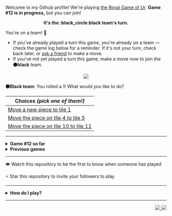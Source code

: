 Welcome to my Github profile!
We're playing
[the Royal Game of Ur](https://en.wikipedia.org/wiki/Royal_Game_of_Ur).
**Game #12 is in progress,** but you can join!

<p align="center">
  <b>It's the
  :black_circle:black
  team's turn.</b>
</p>

You're on a team! :wave:

* If you've already played a turn this game, you're already on a team
  &mdash; check the game log below for a reminder. If it's not your turn,
  check back later, or [ask a
  friend](https://twitter.com/share?text=I'm+playing+The+Royal+Game+of+Ur+on+a+GitHub+profile.+Take+your+turn+at+https://github.com/rossjrw/rossjrw+%23RoyalGameOfUr+%23github) to make a move.
* If you've not yet played a turn this game, make a move now to join the
  **:black_circle:black** team.

<p align="center"><img src="https://raw.githubusercontent.com/rossjrw/rossjrw/play/games/current/board.1965.svg"></p>

  **:black_circle:Black team:**
  You rolled a 1!
What would you like to do?

| Choices *(pick one of them!)* |
| --- |
  | [    Move a new piece to tile 1](https://github.com/rossjrw/rossjrw/issues/new?title=ur-move-1%400-0&amp;body=Press+Submit%21+You+don%27t+need+to+edit+this+text+or+do+anything+else.%0D%0A%0D%0ABe+aware+that+your+move+can+take+a+minute+or+two+to+process.) |
  | [    Move the piece on tile 4 to tile 5](https://github.com/rossjrw/rossjrw/issues/new?title=ur-move-1%404-0&amp;body=Press+Submit%21+You+don%27t+need+to+edit+this+text+or+do+anything+else.%0D%0A%0D%0ABe+aware+that+your+move+can+take+a+minute+or+two+to+process.) |
  | [    Move the piece on tile 10 to tile 11](https://github.com/rossjrw/rossjrw/issues/new?title=ur-move-1%4010-0&amp;body=Press+Submit%21+You+don%27t+need+to+edit+this+text+or+do+anything+else.%0D%0A%0D%0ABe+aware+that+your+move+can+take+a+minute+or+two+to+process.) |

-----

<details>
<summary><b>Game #12 so far</b></summary>

## Who's on each team?

<table>
    <thead>
      <tr><th colspan=2>Players in this game</th></tr>
    </thead>
    <tbody>
      <tr>
        <td align="right"><b>Black team</b> :black_circle:</td>
        <td>:white_circle: <b> White team</b></td>
      </tr>
      <tr align="center">
        <td><b><a href="https://github.com/mari1647iv">@mari1647iv</a></b> (53)<br><b><a href="https://github.com/tikocty">@tikocty</a></b> (2)<br><b><a href="https://github.com/srThibaultP">@srThibaultP</a></b> (1)<br><b><a href="https://github.com/miliansolberg">@miliansolberg</a></b> (1)<br><b><a href="https://github.com/rfoel">@rfoel</a></b> (1)<br><b><a href="https://github.com/MaqC254">@MaqC254</a></b> (1)<br><b><a href="https://github.com/soominkiminsoo">@soominkiminsoo</a></b> (1)</td>
        <td><b><a href="https://github.com/TejaTadepalli">@TejaTadepalli</a></b> (44)<br><b><a href="https://github.com/CostasAK">@CostasAK</a></b> (11)<br><b><a href="https://github.com/Hrushal-Nikhare">@Hrushal-Nikhare</a></b> (1)<br><b><a href="https://github.com/Sam948-byte">@Sam948-byte</a></b> (1)<br><b><a href="https://github.com/jjvbarbosa">@jjvbarbosa</a></b> (1)<br><b><a href="https://github.com/OpenSauce">@OpenSauce</a></b> (1)<br><b><a href="https://github.com/guru2050">@guru2050</a></b> (1)</td>
      </tr>
    </tbody>
  </table>

## What's happened so far?

| Time | Turn | Event | Issue | Board |
| :---: | :---: | :--- | :---: | :---: |
  | 30th Dec 2022 14:05 | **0** | :white_circle: **[@TejaTadepalli](https://github.com/TejaTadepalli)** started a new game | [#1845](https://github.com/rossjrw/rossjrw/issues/1845) | [link](https://raw.githubusercontent.com/rossjrw/rossjrw/57ccb413b922933e18cffd8a801d6bdad0d41f43/games/current/board.1845.svg) |
  | 30th Dec 2022 14:05 | **1** | :white_circle: **[@TejaTadepalli](https://github.com/TejaTadepalli)** moved a white piece onto the board to position 3    | [#1846](https://github.com/rossjrw/rossjrw/issues/1846) | [link](https://raw.githubusercontent.com/rossjrw/rossjrw/f0b0cf2e7c75051f5368712d935423fac712b223/games/current/board.1846.svg) |
  | 30th Dec 2022 14:06 | **2** | :black_circle: **[@mari1647iv](https://github.com/mari1647iv)** moved a black piece onto the board to position 1    | [#1847](https://github.com/rossjrw/rossjrw/issues/1847) |  |
  | 1st Jan 2023 07:02 | **3** | :white_circle: **[@Hrushal-Nikhare](https://github.com/Hrushal-Nikhare)** moved a white piece from position 3 to position 4  — claimed a rosette :rosette:  | [#1848](https://github.com/rossjrw/rossjrw/issues/1848) | [link](https://raw.githubusercontent.com/rossjrw/rossjrw/9333f396a5fc50699e6ac570e472fc9d27305156/games/current/board.1848.svg) |
  | 1st Jan 2023 07:02 | **4** | :white_circle:  The white team rolled a 0 and their turn was automatically passed | [#1848](https://github.com/rossjrw/rossjrw/issues/1848) | [link](https://raw.githubusercontent.com/rossjrw/rossjrw/66b9669221aa17f2870e05316dc72e749c821b5f/games/current/board.1848.svg) |
  | 1st Jan 2023 12:20 | **5** | :black_circle: **[@mari1647iv](https://github.com/mari1647iv)** moved a black piece from position 1 to position 4  — claimed a rosette :rosette:  | [#1850](https://github.com/rossjrw/rossjrw/issues/1850) | [link](https://raw.githubusercontent.com/rossjrw/rossjrw/21789b9dc02ed4358f6ae6449fd5271ba509ccb3/games/current/board.1850.svg) |
  | 1st Jan 2023 12:22 | **6** | :black_circle: **[@mari1647iv](https://github.com/mari1647iv)** moved a black piece onto the board to position 1    | [#1851](https://github.com/rossjrw/rossjrw/issues/1851) | [link](https://raw.githubusercontent.com/rossjrw/rossjrw/938bbcf55112fbd53559851b486a2273d03dd77b/games/current/board.1851.svg) |
  | 1st Jan 2023 12:30 | **7** | :white_circle: **[@CostasAK](https://github.com/CostasAK)** moved a white piece onto the board to position 1    | [#1852](https://github.com/rossjrw/rossjrw/issues/1852) | [link](https://raw.githubusercontent.com/rossjrw/rossjrw/30967845e7430be961e54e4f2cd054fa57098748/games/current/board.1852.svg) |
  | 1st Jan 2023 18:42 | **8** | :black_circle: **[@srThibaultP](https://github.com/srThibaultP)** moved a black piece from position 1 to position 3    | [#1853](https://github.com/rossjrw/rossjrw/issues/1853) | [link](https://raw.githubusercontent.com/rossjrw/rossjrw/71bfe628cf36f3724bbe079d2ea71c77d8d0782c/games/current/board.1853.svg) |
  | 2nd Jan 2023 08:19 | **9** | :white_circle: **[@CostasAK](https://github.com/CostasAK)** moved a white piece onto the board to position 3    | [#1854](https://github.com/rossjrw/rossjrw/issues/1854) | [link](https://raw.githubusercontent.com/rossjrw/rossjrw/f87b48c433a2464f478ed35afae31fecf9a6cd70/games/current/board.1854.svg) |
  | 2nd Jan 2023 16:09 | **10** | :black_circle: **[@mari1647iv](https://github.com/mari1647iv)** moved a black piece onto the board to position 2    | [#1855](https://github.com/rossjrw/rossjrw/issues/1855) | [link](https://raw.githubusercontent.com/rossjrw/rossjrw/8bc8350a38225bac405d062dd332decf3fdaaa88/games/current/board.1855.svg) |
  | 2nd Jan 2023 17:56 | **11** | :white_circle: **[@TejaTadepalli](https://github.com/TejaTadepalli)** moved a white piece from position 4 to position 5    | [#1856](https://github.com/rossjrw/rossjrw/issues/1856) | [link](https://raw.githubusercontent.com/rossjrw/rossjrw/d09d3337b687a67cb0d13d2d25bac0526b0d58bc/games/current/board.1856.svg) |
  | 2nd Jan 2023 20:37 | **12** | :black_circle: **[@miliansolberg](https://github.com/miliansolberg)** moved a black piece from position 3 to position 5 — captured a white piece :crossed_swords:   | [#1857](https://github.com/rossjrw/rossjrw/issues/1857) | [link](https://raw.githubusercontent.com/rossjrw/rossjrw/59c756357bfd1061b061ab93fa4126fc28e1dfa9/games/current/board.1857.svg) |
  | 3rd Jan 2023 02:57 | **13** | :white_circle: **[@TejaTadepalli](https://github.com/TejaTadepalli)** moved a white piece from position 1 to position 4  — claimed a rosette :rosette:  | [#1858](https://github.com/rossjrw/rossjrw/issues/1858) | [link](https://raw.githubusercontent.com/rossjrw/rossjrw/589283b397b0322ab9d6a9e00d64a5be2089e066/games/current/board.1858.svg) |
  | 3rd Jan 2023 02:57 | **14** | :white_circle: **[@TejaTadepalli](https://github.com/TejaTadepalli)** moved a white piece from position 4 to position 5 — captured a black piece :crossed_swords:   | [#1859](https://github.com/rossjrw/rossjrw/issues/1859) | [link](https://raw.githubusercontent.com/rossjrw/rossjrw/e20f22764a79568b86c217e51e5898fa71ad3652/games/current/board.1859.svg) |
  | 3rd Jan 2023 09:25 | **15** | :black_circle: **[@mari1647iv](https://github.com/mari1647iv)** moved a black piece from position 4 to position 8  — claimed a rosette :rosette:  | [#1860](https://github.com/rossjrw/rossjrw/issues/1860) | [link](https://raw.githubusercontent.com/rossjrw/rossjrw/ab6d2e787baeaba233fcc69449124264d9bc7ba5/games/current/board.1860.svg) |
  | 3rd Jan 2023 09:27 | **16** | :black_circle: **[@mari1647iv](https://github.com/mari1647iv)** moved a black piece onto the board to position 1    | [#1861](https://github.com/rossjrw/rossjrw/issues/1861) | [link](https://raw.githubusercontent.com/rossjrw/rossjrw/729f157d8c8ea919375ff0286bab22a4a79cbbde/games/current/board.1861.svg) |
  | 3rd Jan 2023 10:49 | **17** | :white_circle: **[@CostasAK](https://github.com/CostasAK)** moved a white piece from position 5 to position 9    | [#1862](https://github.com/rossjrw/rossjrw/issues/1862) | [link](https://raw.githubusercontent.com/rossjrw/rossjrw/0984743c19e4f0b570c994a897e699cc280e404e/games/current/board.1862.svg) |
  | 3rd Jan 2023 11:28 | **18** | :black_circle: **[@mari1647iv](https://github.com/mari1647iv)** moved a black piece from position 8 to position 9 — captured a white piece :crossed_swords:   | [#1863](https://github.com/rossjrw/rossjrw/issues/1863) | [link](https://raw.githubusercontent.com/rossjrw/rossjrw/69645bdb7c6030be292e0871d6cd8117e8be213d/games/current/board.1863.svg) |
  | 3rd Jan 2023 14:54 | **19** | :white_circle: **[@Sam948-byte](https://github.com/Sam948-byte)** moved a white piece from position 3 to position 6    | [#1864](https://github.com/rossjrw/rossjrw/issues/1864) | [link](https://raw.githubusercontent.com/rossjrw/rossjrw/e354c02507b9dfa2481413c1ed52d2175744608c/games/current/board.1864.svg) |
  | 4th Jan 2023 07:19 | **20** | :black_circle: **[@mari1647iv](https://github.com/mari1647iv)** moved a black piece from position 9 to position 10    | [#1865](https://github.com/rossjrw/rossjrw/issues/1865) | [link](https://raw.githubusercontent.com/rossjrw/rossjrw/6816d147997c216f1884a7d31a92c032971a82ef/games/current/board.1865.svg) |
  | 4th Jan 2023 07:37 | **21** | :white_circle: **[@TejaTadepalli](https://github.com/TejaTadepalli)** moved a white piece onto the board to position 3    | [#1866](https://github.com/rossjrw/rossjrw/issues/1866) | [link](https://raw.githubusercontent.com/rossjrw/rossjrw/998510ad9843ac13dad3a77b2dc58ec0a4711ffa/games/current/board.1866.svg) |
  | 5th Jan 2023 20:47 | **22** | :black_circle: **[@mari1647iv](https://github.com/mari1647iv)** moved a black piece from position 10 to position 12    | [#1867](https://github.com/rossjrw/rossjrw/issues/1867) | [link](https://raw.githubusercontent.com/rossjrw/rossjrw/32cd897762a57f03e1fb45751b74cfe516c320e1/games/current/board.1867.svg) |
  | 6th Jan 2023 03:20 | **23** | :white_circle: **[@TejaTadepalli](https://github.com/TejaTadepalli)** moved a white piece onto the board to position 4  — claimed a rosette :rosette:  | [#1868](https://github.com/rossjrw/rossjrw/issues/1868) | [link](https://raw.githubusercontent.com/rossjrw/rossjrw/1a0c62db44a6eae17f516c1743f31635a80b5f4b/games/current/board.1868.svg) |
  | 6th Jan 2023 03:21 | **24** | :white_circle: **[@TejaTadepalli](https://github.com/TejaTadepalli)** moved a white piece from position 6 to position 8  — claimed a rosette :rosette:  | [#1869](https://github.com/rossjrw/rossjrw/issues/1869) | [link](https://raw.githubusercontent.com/rossjrw/rossjrw/30ffca4d85e04fbe285135d2a6aee6a84ea027e3/games/current/board.1869.svg) |
  | 6th Jan 2023 03:21 | **25** | :white_circle: **[@TejaTadepalli](https://github.com/TejaTadepalli)** moved a white piece from position 8 to position 12 — captured a black piece :crossed_swords:   | [#1870](https://github.com/rossjrw/rossjrw/issues/1870) | [link](https://raw.githubusercontent.com/rossjrw/rossjrw/da4f828076a4f4008831c1db312834f6c6af1ce1/games/current/board.1870.svg) |
  | 6th Jan 2023 10:22 | **26** | :black_circle: **[@mari1647iv](https://github.com/mari1647iv)** moved a black piece from position 2 to position 4  — claimed a rosette :rosette:  | [#1871](https://github.com/rossjrw/rossjrw/issues/1871) | [link](https://raw.githubusercontent.com/rossjrw/rossjrw/d6f8dd029731b489fef07508e405f27b73a81a04/games/current/board.1871.svg) |
  | 6th Jan 2023 10:23 | **27** | :black_circle: **[@mari1647iv](https://github.com/mari1647iv)** moved a black piece from position 1 to position 2    | [#1872](https://github.com/rossjrw/rossjrw/issues/1872) | [link](https://raw.githubusercontent.com/rossjrw/rossjrw/097d984c7a64f30f30590091191b2f69d346276d/games/current/board.1872.svg) |
  | 6th Jan 2023 13:36 | **28** | :white_circle: **[@TejaTadepalli](https://github.com/TejaTadepalli)** ascended a white piece from position 12 :rocket:    | [#1873](https://github.com/rossjrw/rossjrw/issues/1873) | [link](https://raw.githubusercontent.com/rossjrw/rossjrw/bc1c1d1c1bcd6273a8e4aba8e0dbe4db243e31cc/games/current/board.1873.svg) |
  | 7th Jan 2023 00:37 | **29** | :black_circle: **[@mari1647iv](https://github.com/mari1647iv)** moved a black piece from position 2 to position 3    | [#1874](https://github.com/rossjrw/rossjrw/issues/1874) | [link](https://raw.githubusercontent.com/rossjrw/rossjrw/e4a6d77c944761c57e2047a7e3370db40c0b1956/games/current/board.1874.svg) |
  | 7th Jan 2023 04:59 | **30** | :white_circle: **[@TejaTadepalli](https://github.com/TejaTadepalli)** moved a white piece onto the board to position 2    | [#1875](https://github.com/rossjrw/rossjrw/issues/1875) | [link](https://raw.githubusercontent.com/rossjrw/rossjrw/748e013993bb447ec19d2a92516d411aae35ac0a/games/current/board.1875.svg) |
  | 8th Jan 2023 16:47 | **31** | :black_circle: **[@mari1647iv](https://github.com/mari1647iv)** moved a black piece onto the board to position 2    | [#1876](https://github.com/rossjrw/rossjrw/issues/1876) | [link](https://raw.githubusercontent.com/rossjrw/rossjrw/93578caa1c08a82371a6a6ae27fee4d03ae85fa5/games/current/board.1876.svg) |
  | 8th Jan 2023 19:17 | **32** | :white_circle: **[@CostasAK](https://github.com/CostasAK)** moved a white piece from position 4 to position 6    | [#1877](https://github.com/rossjrw/rossjrw/issues/1877) | [link](https://raw.githubusercontent.com/rossjrw/rossjrw/de5a101b539199283307db848fb2fa14b8e615aa/games/current/board.1877.svg) |
  | 8th Jan 2023 19:20 | **33** | :black_circle: **[@mari1647iv](https://github.com/mari1647iv)** moved a black piece from position 3 to position 6 — captured a white piece :crossed_swords:   | [#1878](https://github.com/rossjrw/rossjrw/issues/1878) | [link](https://raw.githubusercontent.com/rossjrw/rossjrw/8d016152350ecdbd62441c14c5db4127684bc3c9/games/current/board.1878.svg) |
  | 9th Jan 2023 04:26 | **34** | :white_circle: **[@TejaTadepalli](https://github.com/TejaTadepalli)** moved a white piece from position 2 to position 6 — captured a black piece :crossed_swords:   | [#1879](https://github.com/rossjrw/rossjrw/issues/1879) | [link](https://raw.githubusercontent.com/rossjrw/rossjrw/f356af4e6063739ad4a1f89be098977052322b67/games/current/board.1879.svg) |
  | 9th Jan 2023 14:19 | **35** | :black_circle: **[@rfoel](https://github.com/rfoel)** moved a black piece from position 4 to position 6 — captured a white piece :crossed_swords:   | [#1880](https://github.com/rossjrw/rossjrw/issues/1880) | [link](https://raw.githubusercontent.com/rossjrw/rossjrw/e4b4d2f89e7674e6f396191afa1b23152fa1c22b/games/current/board.1880.svg) |
  | 9th Jan 2023 15:50 | **36** | :white_circle: **[@CostasAK](https://github.com/CostasAK)** moved a white piece from position 3 to position 6 — captured a black piece :crossed_swords:   | [#1881](https://github.com/rossjrw/rossjrw/issues/1881) | [link](https://raw.githubusercontent.com/rossjrw/rossjrw/d8d9415aebe6a25c1498e09fee34059a57a1985c/games/current/board.1881.svg) |
  | 9th Jan 2023 18:21 | **37** | :black_circle: **[@mari1647iv](https://github.com/mari1647iv)** moved a black piece from position 2 to position 4  — claimed a rosette :rosette:  | [#1882](https://github.com/rossjrw/rossjrw/issues/1882) | [link](https://raw.githubusercontent.com/rossjrw/rossjrw/d53e6e9698ce579147f4441070e07b2007a3c4bf/games/current/board.1882.svg) |
  | 9th Jan 2023 18:22 | **38** | :black_circle: **[@mari1647iv](https://github.com/mari1647iv)** moved a black piece onto the board to position 3    | [#1883](https://github.com/rossjrw/rossjrw/issues/1883) | [link](https://raw.githubusercontent.com/rossjrw/rossjrw/8713cae4f7e4113dd4e355018c70a75e0d0754e2/games/current/board.1883.svg) |
  | 9th Jan 2023 18:36 | **39** | :white_circle: **[@TejaTadepalli](https://github.com/TejaTadepalli)** moved a white piece onto the board to position 3    | [#1884](https://github.com/rossjrw/rossjrw/issues/1884) | [link](https://raw.githubusercontent.com/rossjrw/rossjrw/5a551c715a15cac8b91718c6934b75bfdddbf6f4/games/current/board.1884.svg) |
  | 9th Jan 2023 18:38 | **40** | :black_circle: **[@mari1647iv](https://github.com/mari1647iv)** moved a black piece from position 4 to position 5    | [#1885](https://github.com/rossjrw/rossjrw/issues/1885) | [link](https://raw.githubusercontent.com/rossjrw/rossjrw/215e0c0640256a7124087f6dba81ffbf7bc8ac66/games/current/board.1885.svg) |
  | 10th Jan 2023 14:46 | **41** | :white_circle: **[@CostasAK](https://github.com/CostasAK)** moved a white piece onto the board to position 4  — claimed a rosette :rosette:  | [#1886](https://github.com/rossjrw/rossjrw/issues/1886) | [link](https://raw.githubusercontent.com/rossjrw/rossjrw/22401dce3b59590e73333b8b0056e285d13e82e9/games/current/board.1886.svg) |
  | 10th Jan 2023 14:47 | **42** | :white_circle: **[@CostasAK](https://github.com/CostasAK)** moved a white piece from position 6 to position 8  — claimed a rosette :rosette:  | [#1887](https://github.com/rossjrw/rossjrw/issues/1887) |  |
  | 10th Jan 2023 14:48 | **43** | :white_circle: **[@CostasAK](https://github.com/CostasAK)** moved a white piece from position 8 to position 11    | [#1888](https://github.com/rossjrw/rossjrw/issues/1888) | [link](https://raw.githubusercontent.com/rossjrw/rossjrw/2a05d9bb6fbd11cf53fff5e1820d371204e8ac83/games/current/board.1888.svg) |
  | 10th Jan 2023 14:48 | **44** | :black_circle:  The black team rolled a 0 and their turn was automatically passed | [#1888](https://github.com/rossjrw/rossjrw/issues/1888) | [link](https://raw.githubusercontent.com/rossjrw/rossjrw/c799a5905e7eccd22f8763a84413b81bff224cd4/games/current/board.1888.svg) |
  | 10th Jan 2023 15:09 | **45** | :white_circle: **[@TejaTadepalli](https://github.com/TejaTadepalli)** moved a white piece from position 4 to position 8  — claimed a rosette :rosette:  | [#1889](https://github.com/rossjrw/rossjrw/issues/1889) | [link](https://raw.githubusercontent.com/rossjrw/rossjrw/de30648481e9f22fbf2b0030b9191ddec8ba1371/games/current/board.1889.svg) |
  | 10th Jan 2023 15:09 | **46** | :white_circle: **[@TejaTadepalli](https://github.com/TejaTadepalli)** moved a white piece from position 3 to position 5 — captured a black piece :crossed_swords:   | [#1890](https://github.com/rossjrw/rossjrw/issues/1890) | [link](https://raw.githubusercontent.com/rossjrw/rossjrw/a6a648759ba38380d243c0d867cc49d041f19137/games/current/board.1890.svg) |
  | 10th Jan 2023 16:40 | **47** | :black_circle: **[@mari1647iv](https://github.com/mari1647iv)** moved a black piece from position 3 to position 4  — claimed a rosette :rosette:  | [#1891](https://github.com/rossjrw/rossjrw/issues/1891) | [link](https://raw.githubusercontent.com/rossjrw/rossjrw/08d195555f56dd3b135b2aa500bb26db684b8649/games/current/board.1891.svg) |
  | 10th Jan 2023 16:41 | **48** | :black_circle: **[@mari1647iv](https://github.com/mari1647iv)** moved a black piece from position 4 to position 9    | [#1892](https://github.com/rossjrw/rossjrw/issues/1892) | [link](https://raw.githubusercontent.com/rossjrw/rossjrw/0edd42a6f828b26d153ee1335b7fc2a12cf0827b/games/current/board.1892.svg) |
  | 10th Jan 2023 17:12 | **49** | :white_circle: **[@CostasAK](https://github.com/CostasAK)** moved a white piece from position 11 to position 14  — claimed a rosette :rosette:  | [#1893](https://github.com/rossjrw/rossjrw/issues/1893) | [link](https://raw.githubusercontent.com/rossjrw/rossjrw/ce63d259114bc7b70eba05f60f56ce25ff277a29/games/current/board.1893.svg) |
  | 10th Jan 2023 17:14 | **50** | :white_circle: **[@CostasAK](https://github.com/CostasAK)** moved a white piece from position 5 to position 7    | [#1894](https://github.com/rossjrw/rossjrw/issues/1894) |  |
  | 10th Jan 2023 17:46 | **51** | :black_circle: **[@mari1647iv](https://github.com/mari1647iv)** moved a black piece from position 9 to position 10    | [#1895](https://github.com/rossjrw/rossjrw/issues/1895) | [link](https://raw.githubusercontent.com/rossjrw/rossjrw/b9b3ed74f503e2dcd526cf5188e570cea924c72e/games/current/board.1895.svg) |
  | 10th Jan 2023 17:46 | **52** | :white_circle:  The white team rolled a 0 and their turn was automatically passed | [#1895](https://github.com/rossjrw/rossjrw/issues/1895) | [link](https://raw.githubusercontent.com/rossjrw/rossjrw/5a21aac55bb3cde44eea86abc58d13a606f10cdd/games/current/board.1895.svg) |
  | 10th Jan 2023 17:47 | **53** | :black_circle: **[@mari1647iv](https://github.com/mari1647iv)** moved a black piece from position 10 to position 13    | [#1896](https://github.com/rossjrw/rossjrw/issues/1896) |  |
  | 10th Jan 2023 18:06 | **54** | :white_circle: **[@TejaTadepalli](https://github.com/TejaTadepalli)** moved a white piece onto the board to position 2    | [#1897](https://github.com/rossjrw/rossjrw/issues/1897) | [link](https://raw.githubusercontent.com/rossjrw/rossjrw/5b4b345f3044c90737490b8f53389d2ea9ed5543/games/current/board.1897.svg) |
  | 10th Jan 2023 18:06 | **55** | :black_circle:  The black team rolled a 0 and their turn was automatically passed | [#1897](https://github.com/rossjrw/rossjrw/issues/1897) | [link](https://raw.githubusercontent.com/rossjrw/rossjrw/d477aa6ffec8816a4fcd861c1268df7040c0d5a9/games/current/board.1897.svg) |
  | 10th Jan 2023 18:07 | **56** | :white_circle: **[@TejaTadepalli](https://github.com/TejaTadepalli)** moved a white piece from position 2 to position 4  — claimed a rosette :rosette:  | [#1898](https://github.com/rossjrw/rossjrw/issues/1898) | [link](https://raw.githubusercontent.com/rossjrw/rossjrw/514e61cdb70a1388bb36a115441e6bb2c012ba09/games/current/board.1898.svg) |
  | 10th Jan 2023 18:08 | **57** | :white_circle: **[@TejaTadepalli](https://github.com/TejaTadepalli)** moved a white piece from position 8 to position 10    | [#1899](https://github.com/rossjrw/rossjrw/issues/1899) | [link](https://raw.githubusercontent.com/rossjrw/rossjrw/c33baa6cf643286d7120a7e48c979219a34def2b/games/current/board.1899.svg) |
  | 10th Jan 2023 18:22 | **58** | :black_circle: **[@mari1647iv](https://github.com/mari1647iv)** moved a black piece onto the board to position 2    | [#1900](https://github.com/rossjrw/rossjrw/issues/1900) | [link](https://raw.githubusercontent.com/rossjrw/rossjrw/6152f90135f8d4be043e464b9cc8906be3668007/games/current/board.1900.svg) |
  | 10th Jan 2023 19:01 | **59** | :white_circle: **[@TejaTadepalli](https://github.com/TejaTadepalli)** moved a white piece from position 10 to position 13    | [#1901](https://github.com/rossjrw/rossjrw/issues/1901) | [link](https://raw.githubusercontent.com/rossjrw/rossjrw/c244fdd99ee5e458fa4b2a1addda6674cc5c1cb5/games/current/board.1901.svg) |
  | 10th Jan 2023 19:13 | **60** | :black_circle: **[@mari1647iv](https://github.com/mari1647iv)** moved a black piece onto the board to position 3    | [#1902](https://github.com/rossjrw/rossjrw/issues/1902) | [link](https://raw.githubusercontent.com/rossjrw/rossjrw/c4bf5ee4958f8ee6adae61f9057bec273b960db4/games/current/board.1902.svg) |
  | 10th Jan 2023 21:00 | **61** | :white_circle: **[@CostasAK](https://github.com/CostasAK)** moved a white piece from position 7 to position 9    | [#1903](https://github.com/rossjrw/rossjrw/issues/1903) | [link](https://raw.githubusercontent.com/rossjrw/rossjrw/6f76ae784f147cd202b85a18dc029b10acd0bb11/games/current/board.1903.svg) |
  | 11th Jan 2023 00:10 | **62** | :black_circle: **[@mari1647iv](https://github.com/mari1647iv)** moved a black piece onto the board to position 4  — claimed a rosette :rosette:  | [#1904](https://github.com/rossjrw/rossjrw/issues/1904) | [link](https://raw.githubusercontent.com/rossjrw/rossjrw/b28b6ec9eac9d88b4a439746ca80bc904fa893ba/games/current/board.1904.svg) |
  | 11th Jan 2023 00:11 | **63** | :black_circle: **[@mari1647iv](https://github.com/mari1647iv)** moved a black piece from position 13 to position 14  — claimed a rosette :rosette:  | [#1905](https://github.com/rossjrw/rossjrw/issues/1905) | [link](https://raw.githubusercontent.com/rossjrw/rossjrw/3a0a6b2bb725d624fb0c3eb619bc044cb782d9e4/games/current/board.1905.svg) |
  | 11th Jan 2023 00:11 | **64** | :black_circle: **[@mari1647iv](https://github.com/mari1647iv)** moved a black piece from position 4 to position 6    | [#1906](https://github.com/rossjrw/rossjrw/issues/1906) | [link](https://raw.githubusercontent.com/rossjrw/rossjrw/59e3d40667fbc0f7281b6abdac23115c7cc6a851/games/current/board.1906.svg) |
  | 11th Jan 2023 04:11 | **65** | :white_circle: **[@TejaTadepalli](https://github.com/TejaTadepalli)** ascended a white piece from position 14 :rocket:    | [#1907](https://github.com/rossjrw/rossjrw/issues/1907) | [link](https://raw.githubusercontent.com/rossjrw/rossjrw/6312f2b8ba7c149ffbea32b228055bc6e9ec9b9c/games/current/board.1907.svg) |
  | 11th Jan 2023 09:07 | **66** | :black_circle: **[@mari1647iv](https://github.com/mari1647iv)** moved a black piece onto the board to position 4  — claimed a rosette :rosette:  | [#1908](https://github.com/rossjrw/rossjrw/issues/1908) | [link](https://raw.githubusercontent.com/rossjrw/rossjrw/c3af93c3201519c359097b99cbdcd6123d6982d9/games/current/board.1908.svg) |
  | 11th Jan 2023 09:07 | **67** | :black_circle: **[@mari1647iv](https://github.com/mari1647iv)** moved a black piece from position 6 to position 9 — captured a white piece :crossed_swords:   | [#1909](https://github.com/rossjrw/rossjrw/issues/1909) | [link](https://raw.githubusercontent.com/rossjrw/rossjrw/de24f733382cc0191a7fceafccff673c4d284efa/games/current/board.1909.svg) |
  | 11th Jan 2023 09:09 | **68** | :white_circle: **[@TejaTadepalli](https://github.com/TejaTadepalli)** moved a white piece from position 13 to position 14  — claimed a rosette :rosette:  | [#1910](https://github.com/rossjrw/rossjrw/issues/1910) | [link](https://raw.githubusercontent.com/rossjrw/rossjrw/905db53fb94b95119e6d3eb22a10b1950c9ded13/games/current/board.1910.svg) |
  | 11th Jan 2023 09:09 | **69** | :white_circle: **[@TejaTadepalli](https://github.com/TejaTadepalli)** moved a white piece onto the board to position 2    | [#1911](https://github.com/rossjrw/rossjrw/issues/1911) | [link](https://raw.githubusercontent.com/rossjrw/rossjrw/a4d1efba52920a4b5ed1693fed25c410b7af8eb7/games/current/board.1911.svg) |
  | 11th Jan 2023 09:11 | **70** | :black_circle: **[@mari1647iv](https://github.com/mari1647iv)** moved a black piece from position 9 to position 12    | [#1912](https://github.com/rossjrw/rossjrw/issues/1912) | [link](https://raw.githubusercontent.com/rossjrw/rossjrw/00dd590851bb5376e1c526a794857461cb4b8900/games/current/board.1912.svg) |
  | 11th Jan 2023 13:40 | **71** | :white_circle: **[@TejaTadepalli](https://github.com/TejaTadepalli)** ascended a white piece from position 14 :rocket:    | [#1913](https://github.com/rossjrw/rossjrw/issues/1913) | [link](https://raw.githubusercontent.com/rossjrw/rossjrw/5b13aca4d52407891c5a9d94eb6b0dfb21793fa6/games/current/board.1913.svg) |
  | 11th Jan 2023 16:12 | **72** | :black_circle: **[@mari1647iv](https://github.com/mari1647iv)** moved a black piece from position 4 to position 6    | [#1914](https://github.com/rossjrw/rossjrw/issues/1914) | [link](https://raw.githubusercontent.com/rossjrw/rossjrw/5a4a5f69ba7837b655477c514df5cdbf6323ebfe/games/current/board.1914.svg) |
  | 11th Jan 2023 18:36 | **73** | :white_circle: **[@TejaTadepalli](https://github.com/TejaTadepalli)** moved a white piece from position 2 to position 6 — captured a black piece :crossed_swords:   | [#1915](https://github.com/rossjrw/rossjrw/issues/1915) | [link](https://raw.githubusercontent.com/rossjrw/rossjrw/ac2b4d1ec8df55240ad3f82a30123bac9ad73ade/games/current/board.1915.svg) |
  | 11th Jan 2023 18:38 | **74** | :black_circle: **[@mari1647iv](https://github.com/mari1647iv)** moved a black piece onto the board to position 4  — claimed a rosette :rosette:  | [#1916](https://github.com/rossjrw/rossjrw/issues/1916) |  |
  | 11th Jan 2023 18:41 | **75** | :black_circle: **[@mari1647iv](https://github.com/mari1647iv)** ascended a black piece from position 12 :rocket:    | [#1917](https://github.com/rossjrw/rossjrw/issues/1917) | [link](https://raw.githubusercontent.com/rossjrw/rossjrw/f2228342473db18723ebd71e622814ebfd0bef51/games/current/board.1917.svg) |
  | 11th Jan 2023 18:41 | **76** | :white_circle:  The white team rolled a 0 and their turn was automatically passed | [#1917](https://github.com/rossjrw/rossjrw/issues/1917) | [link](https://raw.githubusercontent.com/rossjrw/rossjrw/0f75b5a79185cf3008f263b425c622d42224804d/games/current/board.1917.svg) |
  | 11th Jan 2023 18:42 | **77** | :black_circle: **[@mari1647iv](https://github.com/mari1647iv)** moved a black piece from position 4 to position 6 — captured a white piece :crossed_swords:   | [#1918](https://github.com/rossjrw/rossjrw/issues/1918) | [link](https://raw.githubusercontent.com/rossjrw/rossjrw/77862a13b905f50194f303b085d70f7554ded6f1/games/current/board.1918.svg) |
  | 11th Jan 2023 19:26 | **78** | :white_circle: **[@TejaTadepalli](https://github.com/TejaTadepalli)** moved a white piece onto the board to position 1    | [#1919](https://github.com/rossjrw/rossjrw/issues/1919) | [link](https://raw.githubusercontent.com/rossjrw/rossjrw/fb30572638e9540d3e1d5b96321dbc18613a803f/games/current/board.1919.svg) |
  | 11th Jan 2023 19:35 | **79** | :black_circle: **[@mari1647iv](https://github.com/mari1647iv)** moved a black piece from position 6 to position 8  — claimed a rosette :rosette:  | [#1920](https://github.com/rossjrw/rossjrw/issues/1920) | [link](https://raw.githubusercontent.com/rossjrw/rossjrw/4d790a3204f942e2aaf8deb9b0282d1dcef5c4db/games/current/board.1920.svg) |
  | 11th Jan 2023 19:36 | **80** | :black_circle: **[@mari1647iv](https://github.com/mari1647iv)** moved a black piece onto the board to position 4  — claimed a rosette :rosette:  | [#1921](https://github.com/rossjrw/rossjrw/issues/1921) | [link](https://raw.githubusercontent.com/rossjrw/rossjrw/03a648187d0e93bcc007b9c56908384b2b1f9f90/games/current/board.1921.svg) |
  | 11th Jan 2023 19:37 | **81** | :black_circle: **[@mari1647iv](https://github.com/mari1647iv)** ascended a black piece from position 14 :rocket:    | [#1922](https://github.com/rossjrw/rossjrw/issues/1922) | [link](https://raw.githubusercontent.com/rossjrw/rossjrw/0a94d16bd172af83c4d7328340d50b369077c54f/games/current/board.1922.svg) |
  | 11th Jan 2023 19:39 | **82** | :white_circle: **[@TejaTadepalli](https://github.com/TejaTadepalli)** moved a white piece onto the board to position 3    | [#1923](https://github.com/rossjrw/rossjrw/issues/1923) | [link](https://raw.githubusercontent.com/rossjrw/rossjrw/bb6bb7dc0fe9489d397ae7bd67b05fee91c4cc24/games/current/board.1923.svg) |
  | 11th Jan 2023 19:40 | **83** | :black_circle: **[@mari1647iv](https://github.com/mari1647iv)** moved a black piece from position 8 to position 10    | [#1924](https://github.com/rossjrw/rossjrw/issues/1924) | [link](https://raw.githubusercontent.com/rossjrw/rossjrw/9f9a2082ba831e0d9f4a44589c0fa0e6d70bfb32/games/current/board.1924.svg) |
  | 11th Jan 2023 19:43 | **84** | :white_circle: **[@TejaTadepalli](https://github.com/TejaTadepalli)** moved a white piece onto the board to position 2    | [#1925](https://github.com/rossjrw/rossjrw/issues/1925) | [link](https://raw.githubusercontent.com/rossjrw/rossjrw/1b31aa351d375814e9f8d53dd326f8a6ea765c97/games/current/board.1925.svg) |
  | 11th Jan 2023 19:45 | **85** | :black_circle: **[@mari1647iv](https://github.com/mari1647iv)** moved a black piece from position 10 to position 13    | [#1926](https://github.com/rossjrw/rossjrw/issues/1926) | [link](https://raw.githubusercontent.com/rossjrw/rossjrw/14ae59bb68e918f586cbbfba801d9358f7a22084/games/current/board.1926.svg) |
  | 11th Jan 2023 19:46 | **86** | :white_circle: **[@TejaTadepalli](https://github.com/TejaTadepalli)** moved a white piece from position 4 to position 5    | [#1927](https://github.com/rossjrw/rossjrw/issues/1927) | [link](https://raw.githubusercontent.com/rossjrw/rossjrw/fc907567712d572d9531bae129050294afb20ac6/games/current/board.1927.svg) |
  | 11th Jan 2023 21:14 | **87** | :black_circle: **[@mari1647iv](https://github.com/mari1647iv)** moved a black piece from position 2 to position 5 — captured a white piece :crossed_swords:   | [#1928](https://github.com/rossjrw/rossjrw/issues/1928) | [link](https://raw.githubusercontent.com/rossjrw/rossjrw/6ed1459d6f2c76135d8838e19d039d66f3ea2422/games/current/board.1928.svg) |
  | 12th Jan 2023 03:22 | **88** | :white_circle: **[@TejaTadepalli](https://github.com/TejaTadepalli)** moved a white piece from position 2 to position 4  — claimed a rosette :rosette:  | [#1929](https://github.com/rossjrw/rossjrw/issues/1929) | [link](https://raw.githubusercontent.com/rossjrw/rossjrw/e501fb7475455675b1745b72dd97e730b7eb1610/games/current/board.1929.svg) |
  | 12th Jan 2023 03:24 | **89** | :white_circle: **[@TejaTadepalli](https://github.com/TejaTadepalli)** moved a white piece from position 3 to position 5 — captured a black piece :crossed_swords:   | [#1930](https://github.com/rossjrw/rossjrw/issues/1930) | [link](https://raw.githubusercontent.com/rossjrw/rossjrw/bb2aba8f88f8cebbf936b4b8f538241d23490405/games/current/board.1930.svg) |
  | 12th Jan 2023 12:20 | **90** | :black_circle: **[@mari1647iv](https://github.com/mari1647iv)** moved a black piece from position 4 to position 7    | [#1931](https://github.com/rossjrw/rossjrw/issues/1931) | [link](https://raw.githubusercontent.com/rossjrw/rossjrw/844e4a0c0754ea5367ec16a779c2066ed252c75e/games/current/board.1931.svg) |
  | 12th Jan 2023 14:04 | **91** | :white_circle: **[@TejaTadepalli](https://github.com/TejaTadepalli)** moved a white piece from position 5 to position 6    | [#1932](https://github.com/rossjrw/rossjrw/issues/1932) | [link](https://raw.githubusercontent.com/rossjrw/rossjrw/6f6e349c689a117a867bec37a85cb1a88048ad8e/games/current/board.1932.svg) |
  | 12th Jan 2023 14:52 | **92** | :black_circle: **[@mari1647iv](https://github.com/mari1647iv)** moved a black piece from position 7 to position 9    | [#1933](https://github.com/rossjrw/rossjrw/issues/1933) | [link](https://raw.githubusercontent.com/rossjrw/rossjrw/f890b76b8b67fd15dcc83c960e06e7ecf144dca4/games/current/board.1933.svg) |
  | 13th Jan 2023 02:56 | **93** | :white_circle: **[@TejaTadepalli](https://github.com/TejaTadepalli)** moved a white piece from position 6 to position 9 — captured a black piece :crossed_swords:   | [#1934](https://github.com/rossjrw/rossjrw/issues/1934) | [link](https://raw.githubusercontent.com/rossjrw/rossjrw/ee7814691c581a95d839f44dbde36763fe9493e4/games/current/board.1934.svg) |
  | 13th Jan 2023 12:04 | **94** | :black_circle: **[@mari1647iv](https://github.com/mari1647iv)** moved a black piece from position 3 to position 4  — claimed a rosette :rosette:  | [#1935](https://github.com/rossjrw/rossjrw/issues/1935) | [link](https://raw.githubusercontent.com/rossjrw/rossjrw/92ed673defcd8904dfb3bb172a730ee102f058b0/games/current/board.1935.svg) |
  | 13th Jan 2023 12:05 | **95** | :black_circle: **[@mari1647iv](https://github.com/mari1647iv)** moved a black piece from position 4 to position 7    | [#1936](https://github.com/rossjrw/rossjrw/issues/1936) | [link](https://raw.githubusercontent.com/rossjrw/rossjrw/46d5053d520b8d8296cc4390bcf3febb6bbd783a/games/current/board.1936.svg) |
  | 13th Jan 2023 14:33 | **96** | :white_circle: **[@TejaTadepalli](https://github.com/TejaTadepalli)** moved a white piece from position 4 to position 5    | [#1937](https://github.com/rossjrw/rossjrw/issues/1937) | [link](https://raw.githubusercontent.com/rossjrw/rossjrw/70a18c5afea532851079a056df13f0cb3a0873cd/games/current/board.1937.svg) |
  | 13th Jan 2023 15:10 | **97** | :black_circle: **[@mari1647iv](https://github.com/mari1647iv)** moved a black piece onto the board to position 4  — claimed a rosette :rosette:  | [#1938](https://github.com/rossjrw/rossjrw/issues/1938) | [link](https://raw.githubusercontent.com/rossjrw/rossjrw/79d25d342de5865633022c93478fc3ac2c9ec634/games/current/board.1938.svg) |
  | 13th Jan 2023 15:11 | **98** | :black_circle: **[@mari1647iv](https://github.com/mari1647iv)** moved a black piece from position 7 to position 10    | [#1939](https://github.com/rossjrw/rossjrw/issues/1939) | [link](https://raw.githubusercontent.com/rossjrw/rossjrw/bb8e96a13c07386a7dcf113af3d4eb474c428aba/games/current/board.1939.svg) |
  | 13th Jan 2023 16:58 | **99** | :white_circle: **[@TejaTadepalli](https://github.com/TejaTadepalli)** moved a white piece from position 1 to position 3    | [#1940](https://github.com/rossjrw/rossjrw/issues/1940) | [link](https://raw.githubusercontent.com/rossjrw/rossjrw/7d4870af7e97ffea096425c6c1c9979adb82e4c6/games/current/board.1940.svg) |
  | 13th Jan 2023 18:53 | **100** | :black_circle: **[@mari1647iv](https://github.com/mari1647iv)** moved a black piece from position 10 to position 12    | [#1941](https://github.com/rossjrw/rossjrw/issues/1941) | [link](https://raw.githubusercontent.com/rossjrw/rossjrw/d39090cd4996e4cb982b7bab35870a0fbae63f3d/games/current/board.1941.svg) |
  | 13th Jan 2023 23:50 | **101** | :white_circle: **[@TejaTadepalli](https://github.com/TejaTadepalli)** moved a white piece from position 9 to position 12 — captured a black piece :crossed_swords:   | [#1942](https://github.com/rossjrw/rossjrw/issues/1942) | [link](https://raw.githubusercontent.com/rossjrw/rossjrw/894cd83c3aac196f8ba02aa3d6af23cdca432c2d/games/current/board.1942.svg) |
  | 13th Jan 2023 23:52 | **102** | :black_circle: **[@mari1647iv](https://github.com/mari1647iv)** ascended a black piece from position 13 :rocket:    | [#1943](https://github.com/rossjrw/rossjrw/issues/1943) |  |
  | 14th Jan 2023 02:23 | **103** | :white_circle: **[@TejaTadepalli](https://github.com/TejaTadepalli)** moved a white piece from position 5 to position 8  — claimed a rosette :rosette:  | [#1944](https://github.com/rossjrw/rossjrw/issues/1944) | [link](https://raw.githubusercontent.com/rossjrw/rossjrw/69a4de68e83bda548ba25591cc79cd283730e843/games/current/board.1944.svg) |
  | 14th Jan 2023 02:23 | **104** | :white_circle:  The white team rolled a 0 and their turn was automatically passed | [#1944](https://github.com/rossjrw/rossjrw/issues/1944) | [link](https://raw.githubusercontent.com/rossjrw/rossjrw/ebd04237ea6005b93dab880edd924840c6c9f09b/games/current/board.1944.svg) |
  | 14th Jan 2023 05:54 | **105** | :black_circle: **[@MaqC254](https://github.com/MaqC254)** moved a black piece from position 4 to position 9    | [#1945](https://github.com/rossjrw/rossjrw/issues/1945) | [link](https://raw.githubusercontent.com/rossjrw/rossjrw/dc6ceacc0d4abf7b96a88c20da077f297b9dd424/games/current/board.1945.svg) |
  | 14th Jan 2023 15:29 | **106** | :white_circle: **[@TejaTadepalli](https://github.com/TejaTadepalli)** moved a white piece from position 8 to position 9 — captured a black piece :crossed_swords:   | [#1946](https://github.com/rossjrw/rossjrw/issues/1946) | [link](https://raw.githubusercontent.com/rossjrw/rossjrw/31274314553287c18aa335cc06c367e2c367d3eb/games/current/board.1946.svg) |
  | 14th Jan 2023 16:58 | **107** | :black_circle: **[@mari1647iv](https://github.com/mari1647iv)** moved a black piece onto the board to position 2    | [#1947](https://github.com/rossjrw/rossjrw/issues/1947) | [link](https://raw.githubusercontent.com/rossjrw/rossjrw/0e80199ceb770253a67396c7a1147ce15d93ef6c/games/current/board.1947.svg) |
  | 14th Jan 2023 19:00 | **108** | :white_circle: **[@jjvbarbosa](https://github.com/jjvbarbosa)** moved a white piece onto the board to position 2    | [#1948](https://github.com/rossjrw/rossjrw/issues/1948) | [link](https://raw.githubusercontent.com/rossjrw/rossjrw/c6daf2903c70ab76e2bb5f156e178fcb8f987ad4/games/current/board.1948.svg) |
  | 14th Jan 2023 21:25 | **109** | :black_circle: **[@mari1647iv](https://github.com/mari1647iv)** moved a black piece onto the board to position 3    | [#1949](https://github.com/rossjrw/rossjrw/issues/1949) | [link](https://raw.githubusercontent.com/rossjrw/rossjrw/93df26906ce4ffc8cd747e2d163c71713177b31a/games/current/board.1949.svg) |
  | 15th Jan 2023 06:11 | **110** | :white_circle: **[@TejaTadepalli](https://github.com/TejaTadepalli)** ascended a white piece from position 12 :rocket:    | [#1950](https://github.com/rossjrw/rossjrw/issues/1950) | [link](https://raw.githubusercontent.com/rossjrw/rossjrw/fa65598965fdbef6f0e9230efd8d2eaa980a2dc1/games/current/board.1950.svg) |
  | 15th Jan 2023 15:07 | **111** | :black_circle: **[@soominkiminsoo](https://github.com/soominkiminsoo)** moved a black piece from position 3 to position 4  — claimed a rosette :rosette:  | [#1951](https://github.com/rossjrw/rossjrw/issues/1951) | [link](https://raw.githubusercontent.com/rossjrw/rossjrw/fa680652ed88e1aa2800893ef1ea6ce0e7fd6e57/games/current/board.1951.svg) |
  | 15th Jan 2023 16:41 | **112** | :black_circle: **[@mari1647iv](https://github.com/mari1647iv)** moved a black piece from position 2 to position 3    | [#1952](https://github.com/rossjrw/rossjrw/issues/1952) | [link](https://raw.githubusercontent.com/rossjrw/rossjrw/5c83e86196e786094bdef950db1109bcce86552a/games/current/board.1952.svg) |
  | 15th Jan 2023 21:17 | **113** | :white_circle: **[@OpenSauce](https://github.com/OpenSauce)** moved a white piece from position 2 to position 4  — claimed a rosette :rosette:  | [#1953](https://github.com/rossjrw/rossjrw/issues/1953) | [link](https://raw.githubusercontent.com/rossjrw/rossjrw/95ecf0cfe5f9c20dd9ee453edb258ed0ecfb8309/games/current/board.1953.svg) |
  | 16th Jan 2023 06:15 | **114** | :white_circle: **[@TejaTadepalli](https://github.com/TejaTadepalli)** moved a white piece from position 9 to position 11    | [#1954](https://github.com/rossjrw/rossjrw/issues/1954) | [link](https://raw.githubusercontent.com/rossjrw/rossjrw/622cbe91d58edbb5c0dfb47d6750258355930214/games/current/board.1954.svg) |
  | 16th Jan 2023 17:58 | **115** | :black_circle: **[@tikocty](https://github.com/tikocty)** moved a black piece from position 4 to position 7    | [#1955](https://github.com/rossjrw/rossjrw/issues/1955) | [link](https://raw.githubusercontent.com/rossjrw/rossjrw/dfc46d4c80dfbec13b63a6832a54e46528fb9469/games/current/board.1955.svg) |
  | 16th Jan 2023 18:41 | **116** | :white_circle: **[@TejaTadepalli](https://github.com/TejaTadepalli)** moved a white piece from position 11 to position 12    | [#1956](https://github.com/rossjrw/rossjrw/issues/1956) | [link](https://raw.githubusercontent.com/rossjrw/rossjrw/8f9415920aa163ee139cb9a1de7b7f8449a53234/games/current/board.1956.svg) |
  | 16th Jan 2023 23:38 | **117** | :black_circle: **[@mari1647iv](https://github.com/mari1647iv)** moved a black piece from position 7 to position 10    | [#1957](https://github.com/rossjrw/rossjrw/issues/1957) | [link](https://raw.githubusercontent.com/rossjrw/rossjrw/c585300e78306021ef13ae9bc17f5536846644f0/games/current/board.1957.svg) |
  | 17th Jan 2023 04:36 | **118** | :white_circle: **[@TejaTadepalli](https://github.com/TejaTadepalli)** moved a white piece from position 12 to position 14  — claimed a rosette :rosette:  | [#1958](https://github.com/rossjrw/rossjrw/issues/1958) | [link](https://raw.githubusercontent.com/rossjrw/rossjrw/bf971c90e860c4aa5401579eb923f2e315921b87/games/current/board.1958.svg) |
  | 17th Jan 2023 04:37 | **119** | :white_circle: **[@TejaTadepalli](https://github.com/TejaTadepalli)** moved a white piece from position 3 to position 5    | [#1959](https://github.com/rossjrw/rossjrw/issues/1959) | [link](https://raw.githubusercontent.com/rossjrw/rossjrw/595d682cd16779aaf9f404ce21c59c33f3a18a1d/games/current/board.1959.svg) |
  | 17th Jan 2023 14:00 | **120** | :black_circle: **[@mari1647iv](https://github.com/mari1647iv)** moved a black piece from position 3 to position 5 — captured a white piece :crossed_swords:   | [#1960](https://github.com/rossjrw/rossjrw/issues/1960) | [link](https://raw.githubusercontent.com/rossjrw/rossjrw/1d0c08101ae92560bf78a35f483752236081a26c/games/current/board.1960.svg) |
  | 17th Jan 2023 23:40 | **121** | :white_circle: **[@guru2050](https://github.com/guru2050)** moved a white piece from position 4 to position 5 — captured a black piece :crossed_swords:   | [#1961](https://github.com/rossjrw/rossjrw/issues/1961) | [link](https://raw.githubusercontent.com/rossjrw/rossjrw/c1d840e5ccc5057d4344db83979cb1f26331e8df/games/current/board.1961.svg) |
  | 18th Jan 2023 17:21 | **122** | :black_circle: **[@tikocty](https://github.com/tikocty)** moved a black piece onto the board to position 2    | [#1962](https://github.com/rossjrw/rossjrw/issues/1962) | [link](https://raw.githubusercontent.com/rossjrw/rossjrw/e5910145fd536fff2e00538f4446f786941bbbf7/games/current/board.1962.svg) |
  | 18th Jan 2023 18:11 | **123** | :white_circle: **[@TejaTadepalli](https://github.com/TejaTadepalli)** moved a white piece from position 5 to position 8  — claimed a rosette :rosette:  | [#1963](https://github.com/rossjrw/rossjrw/issues/1963) | [link](https://raw.githubusercontent.com/rossjrw/rossjrw/1f6e25e87c68d845288bcbb30c8790a0dff53bcd/games/current/board.1963.svg) |
  | 18th Jan 2023 18:12 | **124** | :white_circle: **[@TejaTadepalli](https://github.com/TejaTadepalli)** ascended a white piece from position 14 :rocket:    | [#1964](https://github.com/rossjrw/rossjrw/issues/1964) | [link](https://raw.githubusercontent.com/rossjrw/rossjrw/76591ee520a10ef0d83fe9f6379a3c7f3b2a1cce/games/current/board.1964.svg) |
  | 18th Jan 2023 18:12 | **125** | :black_circle: **[@mari1647iv](https://github.com/mari1647iv)** moved a black piece from position 2 to position 4  — claimed a rosette :rosette:  | [#1965](https://github.com/rossjrw/rossjrw/issues/1965) |  |

</details>

<details>
<summary><b>Previous games</b></summary>

## Previous games

1. A game was started on 30th Jul 2020 by **[@rossjrw](https://github.com/rossjrw)** and ended on 4th Dec 2020. 
   * The :white_circle:white team won. 
   * 64 players played 166 moves across 4 months and 5 days. 
   * The :black_circle:black team captured 9 white pieces and claimed 12 rosettes. 
   * The :white_circle:white team captured 10 black pieces and claimed 18 rosettes. 
   * The MVP of the winning team was **[@1ethanhansen](https://github.com/1ethanhansen)**, who played 48 moves. 
   * The winning move was made by **[@qbtl](https://github.com/qbtl)** ([#269](https://github.com/rossjrw/rossjrw/issues/269)).
1. A game was started on 4th Dec 2020 by **[@1ethanhansen](https://github.com/1ethanhansen)** and ended on 11th Jan 2021. 
   * The :black_circle:black team won. 
   * 27 players played 145 moves across 1 month and 1 week. 
   * The :black_circle:black team captured 7 white pieces and claimed 16 rosettes. 
   * The :white_circle:white team captured 6 black pieces and claimed 14 rosettes. 
   * The MVP of the winning team was **[@shpatrickguo](https://github.com/shpatrickguo)**, who played 26 moves. 
   * The winning move was made by **[@shpatrickguo](https://github.com/shpatrickguo)** ([#424](https://github.com/rossjrw/rossjrw/issues/424)).
1. A game was started on 11th Jan 2021 by **[@BaptisteMartinet](https://github.com/BaptisteMartinet)** and ended on 11th Feb 2021. 
   * The :white_circle:white team won. 
   * 17 players played 118 moves across 1 month and 12 hours. 
   * The :black_circle:black team captured 2 white pieces and claimed 11 rosettes. 
   * The :white_circle:white team captured 8 black pieces and claimed 14 rosettes. 
   * The MVP of the winning team was **[@1ethanhansen](https://github.com/1ethanhansen)**, who played 45 moves. 
   * The winning move was made by **[@1ethanhansen](https://github.com/1ethanhansen)** ([#535](https://github.com/rossjrw/rossjrw/issues/535)).
1. A game was started on 11th Feb 2021 by **[@1ethanhansen](https://github.com/1ethanhansen)** and ended on 5th Mar 2021. 
   * The :white_circle:white team won. 
   * 17 players played 175 moves across 3 weeks and 22 hours. 
   * The :black_circle:black team captured 12 white pieces and claimed 17 rosettes. 
   * The :white_circle:white team captured 13 black pieces and claimed 18 rosettes. 
   * The MVP of the winning team was **[@1ethanhansen](https://github.com/1ethanhansen)**, who played 48 moves. 
   * The winning move was made by **[@1ethanhansen](https://github.com/1ethanhansen)** ([#702](https://github.com/rossjrw/rossjrw/issues/702)).
1. A game was started on 6th Mar 2021 by **[@shpatrickguo](https://github.com/shpatrickguo)** and ended on 10th May 2021. 
   * The :black_circle:black team won. 
   * 42 players played 162 moves across 2 months and 4 days. 
   * The :black_circle:black team captured 12 white pieces and claimed 17 rosettes. 
   * The :white_circle:white team captured 9 black pieces and claimed 19 rosettes. 
   * The MVP of the winning team was **[@shpatrickguo](https://github.com/shpatrickguo)**, who played 22 moves. 
   * The winning move was made by **[@crxssed7](https://github.com/crxssed7)** ([#864](https://github.com/rossjrw/rossjrw/issues/864)).
1. A game was started on 10th May 2021 by **[@HAUDRAUFHAUN](https://github.com/HAUDRAUFHAUN)** and ended on 17th Jul 2021. 
   * The :white_circle:white team won. 
   * 34 players played 167 moves across 2 months and 6 days. 
   * The :black_circle:black team captured 7 white pieces and claimed 14 rosettes. 
   * The :white_circle:white team captured 10 black pieces and claimed 18 rosettes. 
   * The MVP of the winning team was **[@1ethanhansen](https://github.com/1ethanhansen)**, who played 31 moves. 
   * The winning move was made by **[@1ethanhansen](https://github.com/1ethanhansen)** ([#1024](https://github.com/rossjrw/rossjrw/issues/1024)).
1. A game was started on 17th Jul 2021 by **[@1ethanhansen](https://github.com/1ethanhansen)** and ended on 19th Oct 2021. 
   * The :black_circle:black team won. 
   * 48 players played 153 moves across 3 months and 3 days. 
   * The :black_circle:black team captured 6 white pieces and claimed 17 rosettes. 
   * The :white_circle:white team captured 6 black pieces and claimed 15 rosettes. 
   * The MVP of the winning team was **[@PkmnQ](https://github.com/PkmnQ)**, who played 13 moves. 
   * The winning move was made by **[@OmKakatkar](https://github.com/OmKakatkar)** ([#1175](https://github.com/rossjrw/rossjrw/issues/1175)).
1. A game was started on 19th Oct 2021 by **[@OmKakatkar](https://github.com/OmKakatkar)** and ended on 29th Oct 2021. 
   * The :white_circle:white team won. 
   * 13 players played 135 moves across 1 week and 3 days. 
   * The :black_circle:black team captured 5 white pieces and claimed 13 rosettes. 
   * The :white_circle:white team captured 6 black pieces and claimed 15 rosettes. 
   * The MVP of the winning team was **[@Timemaster111](https://github.com/Timemaster111)**, who played 46 moves. 
   * The winning move was made by **[@Timemaster111](https://github.com/Timemaster111)** ([#1342](https://github.com/rossjrw/rossjrw/issues/1342)).
1. A game was started on 29th Oct 2021 by **[@jbmagination](https://github.com/jbmagination)** and ended on 15th May 2022. 
   * The :white_circle:white team won. 
   * 80 players played 187 moves across 6 months and 2 weeks. 
   * The :black_circle:black team captured 11 white pieces and claimed 17 rosettes. 
   * The :white_circle:white team captured 13 black pieces and claimed 19 rosettes. 
   * The MVP of the winning team was **[@nirakon](https://github.com/nirakon)**, who played 18 moves. 
   * The winning move was made by **[@Madflows](https://github.com/Madflows)** ([#1534](https://github.com/rossjrw/rossjrw/issues/1534)).
1. A game was started on 15th May 2022 by **[@VikashPR](https://github.com/VikashPR)** and ended on 29th Dec 2022. 
   * The :white_circle:white team won. 
   * 109 players played 177 moves across 7 months and 2 weeks. 
   * The :black_circle:black team captured 9 white pieces and claimed 23 rosettes. 
   * The :white_circle:white team captured 11 black pieces and claimed 19 rosettes. 
   * The MVP of the winning team was **[@LAPCoder](https://github.com/LAPCoder)**, who played 11 moves. 
   * The winning move was made by **[@LAPCoder](https://github.com/LAPCoder)** ([#1726](https://github.com/rossjrw/rossjrw/issues/1726)).
1. A game was started on 29th Dec 2022 by **[@CostasAK](https://github.com/CostasAK)** and ended on 30th Dec 2022. 
   * The :black_circle:black team won. 
   * 4 players played 121 moves across 19 hours and 41 minutes. 
   * The :black_circle:black team captured 6 white pieces and claimed 14 rosettes. 
   * The :white_circle:white team captured 4 black pieces and claimed 15 rosettes. 
   * The MVP of the winning team was **[@CostasAK](https://github.com/CostasAK)**, who played 59 moves. 
   * The winning move was made by **[@CostasAK](https://github.com/CostasAK)** ([#1844](https://github.com/rossjrw/rossjrw/issues/1844)).

</details>

-----

:eye: Watch this repository to be the first to know when someone has played

:star: Star this repository to invite your followers to play

-----

<details>
<summary><b>How do I play?</b></summary>

## Rules of the game

It's the **:white_circle:white** team versus the **:black_circle:black**
team.

The first team to **:rocket:ascend** all 7 of their pieces **:crown:wins**.
Your goal is to achieve that, and to block the other team from doing the
same.

_(Learn more about the rules of the Royal Game of Ur at
[RoyalUr.net/learn](https://royalur.net/learn/), or watch [Tom Scott play
against Irving Finkel](https://www.youtube.com/watch?v=WZskjLq040I) in
2017.)_

### Movement

Each turn starts by rolling 4 binary dice, which results in a number from 0
to 4. The current team gets to move one of their pieces by that many tiles.

All 14 pieces start on position 0 (the space just before tile 1).

### :rocket:Ascension

Moving a piece onto position 15 (the imaginary space after tile 14) causes
that piece to leave the board forever. This is **:rocket:ascension**, and
is the goal of the game &mdash; the first team to ascend all 7 of their
pieces wins.

### :crossed_swords:Capturing

You will move your pieces along the tiles from tile 1 to tile 14.

The tiles on your side of the board (tiles 1 through 4, 13, and 14) are
safe &mdash; only your pieces can be there. However, the tiles in the
middle (tiles 5 through 12) are unsafe &mdash; your opponent's pieces can
also be here. If one team's piece lands on the same tile as another team's
piece, the piece that was landed on is **:crossed_swords:captured**! It
goes all the way back to position 0.

### :rosette:Rosettes

If a piece lands on a **:rosette:rosette** (tiles 4, 8, and 14), that team
gets to immediately take another turn.

A piece that is on the rosette on tile 8 *cannot be
**:crossed_swords:captured***. A piece trying to capture it will simply
bounce off onto tile 9.

## How to play

Playing Ur on my GitHub profile is easy. The dice have already been rolled
for you &mdash; all you have to do is decide what to do with them. Anyone
with a GitHub account can play.

Anyone can join either team at any time, but once you're in a team, you're
locked into it until the game ends. You won't be able to play a move when
it's the other team's turn.

The list of links below the board image shows each possible move. Clicking
one of those will take you to a page where you can create an issue in this
repository, where all you have to do is click submit to play your move.

It will take a moment for Github Actions to acknowledge your move, but once
it does, you'll see it react with the 'eyes' emoji (:eyes:). A few seconds
later it will react with the 'rocket' emoji (:rocket:) to let you know that
your move was successful, then leave a comment explaining what happened,
and it'll also make a commit to record your move.

_(If you don't see any of that, then something went wrong. Ping me in your
issue by typing `cc @rossjrw`, and I'll take a look.)_

Note that if your team has no possible moves &mdash; for example by rolling a 0
&mdash; your turn will be automatically skipped. The event log will let you
know if this has happened.

## Behind the scenes

Check out the [`source` branch of this repository](https://github.com/rossjrw/rossjrw/tree/source) for the source
code and a little commentary on the inspiration behind this project.

### Contributing

I welcome bug reports, feature suggestions and pull requests! Just make
sure you ping me in your issue or PR by adding `cc @rossjrw`, as I don't receive notifications for new issues in this repository
(for hopefully obvious reasons).

</details>

-----

<p align="right">
  <a href="https://github.com/rossjrw/rossjrw/actions?query=workflow:build">
    <img src="https://github.com/rossjrw/rossjrw/workflows/build/badge.svg?branch=source"/>
  </a>
  <a href="https://github.com/rossjrw/rossjrw/actions?query=workflow:play">
    <img src="https://github.com/rossjrw/rossjrw/workflows/play/badge.svg?branch=play"/>
  </a>
</p>
